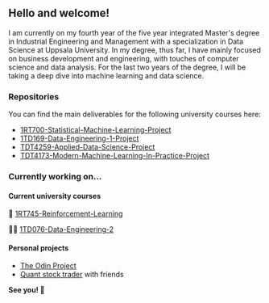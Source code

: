 ## Hello and welcome!

I am currently on my fourth year of the five year integrated Master's degree in Industrial Engineering and Management with a specialization in Data Science at Uppsala University. In my degree, thus far, I have mainly focused on business development and engineering, with touches of computer science and data analysis. For the last two years of the degree, I will be taking a deep dive into machine learning and data science.

### Repositories

You can find the main deliverables for the following university courses here:
- [1RT700-Statistical-Machine-Learning-Project](https://github.com/alexandersundquist/1RT700-Statistical-Machine-Learning-Project)
- [1TD169-Data-Engineering-1-Project](https://github.com/alexandersundquist/1TD169-Data-Engineering-1-Project)
- [TDT4259-Applied-Data-Science-Project](https://github.com/alexandersundquist/TDT4259-Applied-Data-Science-Project)
- [TDT4173-Modern-Machine-Learning-In-Practice-Project](https://github.com/alexandersundquist/TDT4173-Modern-Machine-Learning-In-Practice-Project)

### Currently working on...

#### Current university courses
  🤖 [1RT745-Reinforcement-Learning](https://github.com/alexandersundquist/1RT745-Reinforcement-Learning)
  
  👨‍💻 [1TD076-Data-Engineering-2](https://github.com/alexandersundquist/1TD076-Data-Engineering-2)

#### Personal projects
- [The Odin Project](https://github.com/alexandersundquist/TOP)
- [Quant stock trader](https://github.com/Hanadabdullahi/QuantStockTrader) with friends

**See you! 👋**

<!---
alexandersundquist/alexandersundquist is a ✨ special ✨ repository because its `README.md` (this file) appears on your GitHub profile.
You can click the Preview link to take a look at your changes.
--->

